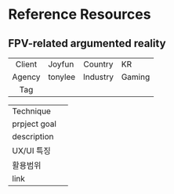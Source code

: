 # Reference Resources

## FPV-related argumented reality

|  |  |  |  | 
| :-: |:--   | :--:  | :--  |
| Client | Joyfun   | Country |  KR  |
| Agency |  tonylee  | Industry | Gaming  |
| Tag |  |  |  |


|     |   |
| :- | :- |
| Technique |  |
| prpject goal|   |
| description | |
| UX/UI 특징 |   |
| 활용범위 |   |
| link |   |
